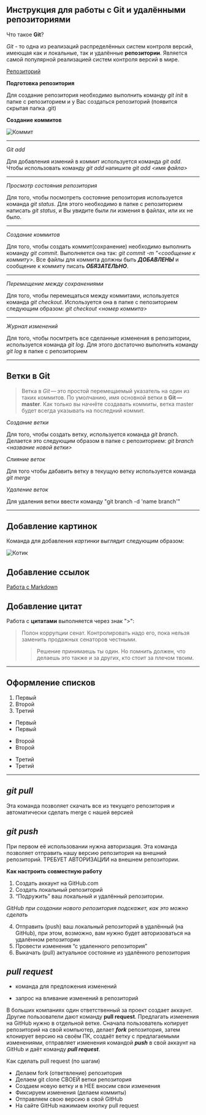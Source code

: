 ## Инструкция для работы с Git и удалёнными репозиториями

Что такое **Git**?

*Git* - то одна из реализаций распределённых систем контроля версий, имеющая как и локальные, так и удалённые **репозитории**. Является самой популярной реализацией систем контроля версий в мире.

[Репозиторий](https://blog.skillfactory.ru/glossary/git/#:~:text=%D0%93%D1%80%D0%B0%D1%84%D0%B8%D1%87%D0%B5%D1%81%D0%BA%D0%B8%D0%B9%20%D0%B8%D0%BD%D1%82%D0%B5%D1%80%D1%84%D0%B5%D0%B9%D1%81%20Git-,%D0%A7%D1%82%D0%BE%20%D1%82%D0%B0%D0%BA%D0%BE%D0%B5%20%D1%80%D0%B5%D0%BF%D0%BE%D0%B7%D0%B8%D1%82%D0%BE%D1%80%D0%B8%D0%B9%20Git%3F,%D0%BD%D0%B0%20%D0%BA%D0%BE%D0%BC%D0%BF%D1%8C%D1%8E%D1%82%D0%B5%D1%80%D0%B5%2C%20%D0%BB%D0%B8%D0%B1%D0%BE%20%D0%BA%D0%BB%D0%BE%D0%BD%D0%B8%D1%80%D0%BE%D0%B2%D0%B0%D0%B2%20%D1%81%D0%B5%D0%B1%D0%B5%20%D1%83%D0%B6%D0%B5%20%D1%81%D1%83%D1%89%D0%B5%D1%81%D1%82%D0%B2%D1%83%D1%8E%D1%89%D0%B8%D0%B9%20%D1%80%D0%B5%D0%BF%D0%BE%D0%B7%D0%B8%D1%82%D0%BE%D1%80%D0%B8%D0%B9%2C%20%D0%BD%D0%B0%D0%BF%D1%80%D0%B8%D0%BC%D0%B5%D1%80%20%D1%83%20%D1%80%D0%B0%D0%B1%D0%BE%D1%82%D0%BE%D0%B4%D0%B0%D1%82%D0%B5%D0%BB%D1%8F.,-%D0%93%D0%B4%D0%B5%20%D1%85%D1%80%D0%B0%D0%BD%D0%B8%D1%82%D1%81%D1%8F%20%D1%80%D0%B5%D0%BF%D0%BE%D0%B7%D0%B8%D1%82%D0%BE%D1%80%D0%B8%D0%B9)

**Подготовка репозитория**

Для создание репозитория необходимо выполнить команду *git init*  в папке с репозиторием и у Вас создаться репозиторий (появится скрытая папка .git)

**Создание коммитов**

![Коммит](https://git-scm.com/book/en/v2/images/lifecycle.png) 

---
*Git add*

Для добавления измений в коммит используется команда *git add*. Чтобы использовать команду *git add* напишите *git add <имя файла>*

***
*Просмотр состояния репозитория*

Для того, чтобы посмотреть состояние репозитория используется команда *git status*. Для этого необходимо в папке с репозиторием написать *git status*, и Вы увидите были ли измения в файлах, или их не было.

---
*Создание коммитов*

Для того, чтобы создать коммит(сохранение) необходимо выполнить команду *git commit*. Выполняется она так: *git commit -m "<сообщение к коммиту>*. Все файлы для коммита должны быть ***ДОБАВЛЕНЫ*** и сообщение к коммиту писать ***ОБЯЗАТЕЛЬНО***.

---
*Перемещение между сохранениями*

Для того, чтобы перемещаться между коммитами, используется команда *git checkout*. Используется она в папке с пепозиторием следующим образом: *git checkout <номер коммита>*

---
*Журнал изменений*

Для того, чтобы посмтреть все сделанные изменения в репозитории, используется команда *git log*. Для этого достаточно выполнить команду *git log* в папке с репозиторием

---
## Ветки в Git

>Ветка в *Git* — это простой перемещаемый указатель на один из таких коммитов. По умолчанию, имя основной ветки в **Git — master**. Как только вы начнёте создавать коммиты, ветка master будет всегда указывать на последний коммит. 

*Создание ветки*

Для того, чтобы создать ветку, используется команда *git branch*. Делается это следующим образом в папке с репозиторием: *git branch <название новой ветки>*

*Слияние веток*

Для того чтобы дабавить ветку в текущую ветку используется команда *git merge <name branch>*

*Удаление веток*

Для удаления ветки ввести команду "git branch -d 'name branch'"

---
## Добавление картинок
Команда для добавления *картинки* выглядит следующим образом:

![Котик](https://bigpicture.ru/wp-content/uploads/2012/09/BIGPIC47.jpg)

## Добавление ссылок

[Работа с Markdown](https://lifehacker.ru/chto-takoe-markdown/)

## Добавление цитат

Работа с **цитатами** выполняется через знак ">":
>Полон коррупции сенат. Контролировать надо его, пока нельзя заменить продажных сенаторов честными.
>>Решение принимаешь ты один. Но помнить должен, что делаешь это также и за других, кто стоит за плечом твоим.

---

## Оформление списков

1. Первый
2. Второй
3. Третий 

* Первый
* Первый

- Второй
- Второй

+ Третий
+ Третий
***

## ***git pull***
Эта команда позволяет скачать все из текущего репозитория и автоматически сделать merge с нашей версией

## ***git push***
При первом её использовании нужна авторизация.
Эта команда позволяет отправить нашу версию репозитория на внешний репозиторий. ТРЕБУЕТ АВТОРИЗАЦИИ на внешнем репозитории.

**Как настроить совместную работу**

1. Создать аккаунт на GitHub.com
2. Создать локальный репозиторий
3. “Подружить” ваш локальный и удалённый репозитории. 
    
*GitHub при создании нового репозитория подскажет, как это можно сделать*
    
4. Отправить (push) ваш локальный репозиторий в удалённый (на GitHub), при этом, возможно, вам нужно будет авторизоваться на удалённом репозитории
5. Провести изменения “с удаленного репозитория”
6. Выкачать (pull) актуальное состояние из удалённого репозитория

## ***pull request***

- команда для предложения изменений 

- запрос на вливание изменений в репозиторий

В больших компаниях один ответственный за проект создает аккаунт. Другие пользователи дают команду **pull request**. Предлагать изменения на GitHub нужно в отдельной ветке. 
Сначала пользователь копирует репозиторий на свой компьютер, делает ***fork*** репозитория, затем клонирует версию на своём ПК, создаёт ветку с предлагаемыми изменениями, отправляет изменения командой ***push*** в свой аккаунт на GitHub и даёт команду ***pull request***.
    
Как сделать pull request (по шагам)
    
- Делаем fork (ответвление) репозитория
- Делаем git clone СВОЕЙ ветки репозитория
- Создаем новую ветку и в НЕЕ вносим свои изменения
- Фиксируем изменения (делаем коммиты)
- Отправляем свою версию в свой GitHub
- На сайте GitHub нажимаем кнопку pull request
    
    
